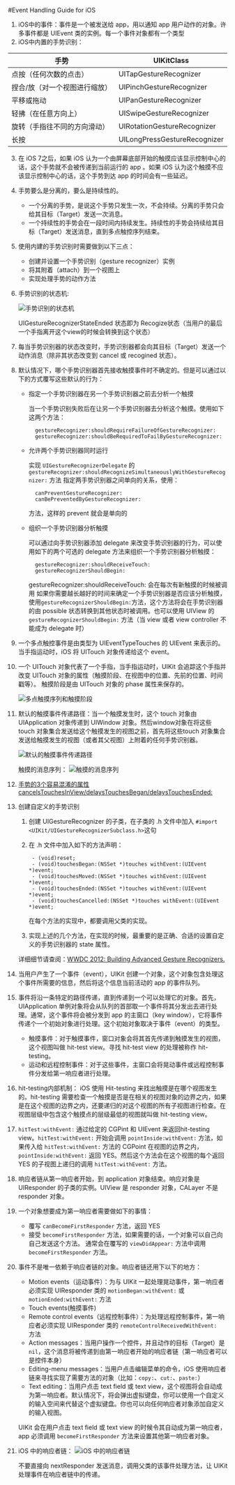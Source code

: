 #Event Handling Guide for iOS
1. iOS中的事件：事件是一个被发送给 app，用以通知 app 用户动作的对象。许多事件都是 UIEvent 类的实例。每一个事件对象都有一个类型
2. iOS中内置的手势识别： 

  手势| UIKitClass
  ---|------
 点按（任何次数的点击）|UITapGestureRecognizer
 捏合/放（对一个视图进行缩放）|UIPinchGestureRecognizer
 平移或拖动|UIPanGestureRecognizer
 轻拂（在任意方向上）|UISwipeGestureRecognizer
 旋转（手指往不同的方向滑动）|UIRotationGestureRecognizer
 长按|UILongPressGestureRecognizer
3. 在 iOS 7之后，如果 iOS 认为一个由屏幕底部开始的触摸应该显示控制中心的话，这个手势就不会被传递到当前运行的 app 。如果 iOS 认为这个触摸不应该显示控制中心的话，这个手势到达 app 的时间会有一些延迟。
4. 手势要么是分离的，要么是持续性的。

	* 一个分离的手势，是说这个手势只发生一次，不会持续。分离的手势只会给其目标（Target）发送一次消息。
	* 一个持续性的手势会在一段时间内持续发生。持续性的手势会持续给其目标（Target）发送消息，直到多点触控序列结束。

5. 使用内建的手势识别时需要做到以下三点：

	* 创建并设置一个手势识别（gesture recognizer）实例
	* 将其附着（attach）到一个视图上
	* 实现处理手势的动作方法

6. 手势识别的状态机:

	![手势识别的状态机](https://developer.apple.com/library/content/documentation/EventHandling/Conceptual/EventHandlingiPhoneOS/Art/gr_state_transitions_2x.png)

	UIGestureRecognizerStateEnded 状态即为 Recogize状态（当用户的最后一个手指离开这个view的时候会转换到这个状态）


7. 每当手势识别器的状态改变时，手势识别器都会向其目标（Target）发送一个动作消息（除非其状态改变到 cancel 或 recogined 状态）。

8. 默认情况下，哪个手势识别器首先接收触摸事件时不确定的。但是可以通过以下的方式覆写这些默认的行为：
	* 指定一个手势识别器在另一个手势识别器之前去分析一个触摸
	
		当一个手势识别失败后在让另一个手势识别器去分析这个触摸。使用如下这两个方法：
		
			gestureRecognizer:shouldRequireFailureOfGestureRecognizer:
			gestureRecognizer:shouldBeRequiredToFailByGestureRecognizer:
	* 允许两个手势识别器同时运行
		
		实现 `UIGestureRecognizerDelegate` 的 `gestureRecognizer:shouldRecognizeSimultaneouslyWithGestureRecognizer:` 方法
		指定两手势识别器之间单向的关系，使用：
		
			canPreventGestureRecognizer:
			canBePreventedByGestureRecognizer:
		方法，这样的 prevent 就会是单向的
	* 组织一个手势识别器分析触摸
		
		可以通过向手势识别器添加 delegate 来改变手势识别器的行为，可以使用如下的两个可选的 delegate 方法来组织一个手势识别器分析触摸：
		
			gestureRecognizer:shouldReceiveTouch:
			gestureRecognizerShouldBegin:
		gestureRecognizer:shouldReceiveTouch: 会在每次有新触摸的时候被调用
		如果你需要越长越好的时间来确定一个手势识别器是否应该分析触摸，使用`gestureRecognizerShouldBegin:`方法，这个方法将会在手势识别器的由 possible 状态转换到其他状态时被调用。也可以使用 UIView 的 `gestureRecognizerShouldBegin:` 方法（当 view 或者 view controller 不能成为 delegate 时）
		
9. 一个多点触控事件是由类型为 UIEventTypeTouches 的 UIEvent 来表示的。当手指运动时，iOS 将 UITouch 对象传递给这个 event。
10. 一个 UITouch 对象代表了一个手指，当手指运动时，UIKit 会追踪这个手指并改变 UITouch 对象的属性（触摸阶段、在视图中的位置、先前的位置、时间戳等）。
	触摸阶段是由 UITouch 对象的 phase 属性来保存的。
	
	![多点触摸序列和触摸阶段](https://developer.apple.com/library/content/documentation/EventHandling/Conceptual/EventHandlingiPhoneOS/Art/event_touch_time_2x.png)

11. 默认的触摸事件传递路径：当一个触摸发生时，这个 touch 对象由 UIApplication 对象传递到 UIWindow 对象。然后window对象在将这些 touch 对象集合发送给这个触摸发生的视图之前，首先将这些touch 对象集合发送给触摸发生的视图（或者其父视图）上附着的任何手势识别器。

	![默认的触摸事件传递路径](https://developer.apple.com/library/content/documentation/EventHandling/Conceptual/EventHandlingiPhoneOS/Art/path_of_touches_2x.png)

	触摸的消息序列：
	![触摸的消息序列](https://developer.apple.com/library/content/documentation/EventHandling/Conceptual/EventHandlingiPhoneOS/Art/recognize_touch_2x.png)
	
12. [手势的3个容易混淆的属性 cancelsTouchesInView/delaysTouchesBegan/delaysTouchesEnded:](http://blog.csdn.net/fys_0801/article/details/50605837)		
13. 创建自定义的手势识别
	1. 创建 UIGestureRecognizer 的子类，在子类的 .h 文件中加入 `#import <UIKit/UIGestureRecognizerSubclass.h>`这句

	2. 在 .h 文件中加入如下的方法声明：
	
			- (void)reset;
			- (void)touchesBegan:(NSSet *)touches withEvent:(UIEvent *)event;
			- (void)touchesMoved:(NSSet *)touches withEvent:(UIEvent *)event;
			- (void)touchesEnded:(NSSet *)touches withEvent:(UIEvent *)event;
			- (void)touchesCancelled:(NSSet *)touches withEvent:(UIEvent *)event;
		在每个方法的实现中，都要调用父类的实现。
	3. 实现上述的几个方法，在实现的时候，最重要的是正确、合适的设置自定义的手势识别器的 state 属性。
	
	详细细节请查阅：[WWDC 2012: Building Advanced Gesture Recognizers.](https://developer.apple.com/videos/play/wwdc2012/233/)
	
14. 当用户产生了一个事件（event），UIKit 创建一个对象，这个对象包含处理这个事件所需要的信息，然后将这个信息当前活动的 app 的事件队列。
15. 事件将沿一条特定的路径传递，直到传递到一个可以处理它的对象。首先，UIApplication 单例对象将会从队列的首部取一个事件将其分发出去进行处理。通常，这个事件将会被分发到 app 的主窗口（key window），它将事件传递个一个初始对象进行处理。这个初始对象取决于事件（event）的类型。

	* 触摸事件：对于触摸事件，窗口对象会将其首先传递到触摸发生的视图，这个视图叫做 hit-test view。寻找 hit-test view 的处理被称作 hit-testing。
	* 运动和远程控制事件：对于这些事件，主窗口会将晃动事件或远程控制事件分发给第一响应者进行处理。

16. hit-testing内部机制： iOS 使用 Hit-testing 来找出触摸是在哪个视图发生的。hit-testing 需要检查一个触摸是否是在相关的视图对象的边界之内，如果是在这个视图的边界之内，还要递归的对这个视图的所有子视图进行检查。在视图层级中包含这个触摸点的层级最低的视图就叫做 hit-testing view。
17. `hitTest:withEvent:` 通过给定的 CGPint 和 UIEvent 来返回hit-testing view。`hitTest:withEvent:` 开始会调用 `pointInside:withEvent:` 方法，如果传入给 `hitTest:withEvent:` 方法的 CGPoint 在视图的边界之内，`pointInside:withEvent:` 返回 YES。然后这个方法会在这个视图的每个返回 YES 的子视图上递归的调用 `hitTest:withEvent:` 方法。
18. 响应者链从第一响应者开始，到 application 对象结束。响应对象是UIResponder 的子类的实例。UIView 是 responder 对象，CALayer 不是 responder 对象。
19. 一个对象想要成为第一响应者需要做如下的事情：
	* 覆写 `canBecomeFirstResponder` 方法，返回 YES
	* 接受  `becomeFirstResponder` 方法，如果需要的话，一个对象可以自己向自己发送这个方法。
	通常会在覆写的 `viewDidAppear:` 方法中调用 `becomeFirstResponder` 方法。
20. 事件不是唯一依赖于响应者链的对象。响应者链还用下以下的地方：
	* Motion events（运动事件）：为与 UIKit 一起处理晃动事件，第一响应者必须实现 UIResponder 类的 `motionBegan:withEvent:` 或 `motionEnded:withEvent:` 方法
	* Touch events(触摸事件)
	* Remote control events（远程控制事件）：为处理远程控制事件，第一响应者必须实现 UIResponder 类的 `remoteControlReceivedWithEvent: ` 方法
	* Action messages：当用户操作一个控件，并且动作的目标（Target）是`nil`，这个消息将被传递到由第一响应者开始的响应者链（第一响应者可以是控件本身）
	* Editing-menu messages：当用户点击编辑菜单的命令，iOS 使用响应者链来寻找实现了需要方法的对象（比如：`copy:`、`cut:`、`paste:`）
	* Text editing：当用户点击 text field 或 text view，这个视图将会自动成为第一响应者。默认情况下，将会弹出虚拟键盘，你可以使用一个自定义的输入空间来代替这个虚拟键盘。你也可以向任何响应者对象添加自定义的输入视图。
	
	UIKit 会在用户点击 text field 或 text view 的时候令其自动成为第一响应者，app 必须调用 `becomeFirstResponder` 方法来设置其他第一响应者对象。

1. iOS 中的响应者链：
	![iOS 中的响应者链](https://developer.apple.com/library/content/documentation/EventHandling/Conceptual/EventHandlingiPhoneOS/Art/iOS_responder_chain_2x.png)
	
	不要直接向 nextResponder 发送消息，调用父类的该事件处理方法，让 UIKit 处理事件在响应者链中的传递。